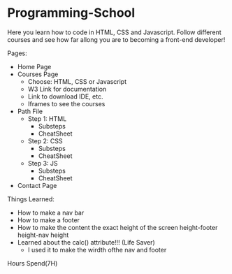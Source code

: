 # Programming-School

Here you learn how to code in HTML, CSS and Javascript.
Follow different courses and see how far allong you are to becoming a front-end developer!

Pages:

- Home Page
- Courses Page
  - Choose: HTML, CSS or Javascript
  - W3 Link for documentation
  - Link to download IDE, etc.
  - Iframes to see the courses
- Path File
  - Step 1: HTML
    - Substeps
    - CheatSheet
  - Step 2: CSS
    - Substeps
    - CheatSheet
  - Step 3: JS
    - Substeps
    - CheatSheet
- Contact Page

Things Learned:

- How to make a nav bar
- How to make a footer
- How to make the content the exact height of the screen height-footer height-nav height
- Learned about the calc() attribute!!! (Life Saver)
  - I used it to make the wirdth ofthe nav and footer

Hours Spend(7H)

